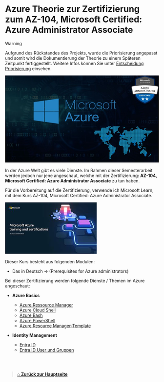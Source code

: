 # Azure Theorie zur Zertifizierung zum AZ-104, Microsoft Certified: Azure Administrator Associate

> [!WARNING]  
> Aufgrund des Rückstandes des Projekts, wurde die Priorisierung angepasst und somit wird die Dokumentierung der Theorie zu einem Späteren Zeitpunkt fertiggestellt. 
> Weitere Infos können Sie unter [Entscheidung Priorisierung](../Praxis_Schule-Muster/07_Reflektion/Zwischenbesprechungen/Zwischenbesprechung2.md) einsehen.




![Pic Azureenwiroment](Images/AzureTheorieLogo.png) 

In der Azure Welt gibt es viele Dienste. Im Rahmen dieser Semesterarbeit werden jedoch nur jene angeschaut, welche mit der Zertifizierung: **AZ-104, Microsoft Certified: Azure Administrator Associate** zu tun haben. 

Für die Vorbereitung auf die Zertifizierung, verwende ich Microsoft Learn, mit dem Kurs AZ-104, Microsoft Certified: Azure Administrator Associate. 

![Microsoft Learn](Images/MicrosoftLearn.png)

Dieser Kurs besteht aus folgenden Modulen: 

- Das in Deutsch -> (Prerequisites for Azure administrators)

Bei dieser Zertifizierung werden folgende Dienste / Themen im Azure angeschaut:

- **Azure Basics**
  - [Azure Ressource Manager](./Azure_Basics/Azure_Resource_Manager.md)
  - [Azure Cloud Shell](./Azure_Basics/Azure_Cloud_Shell.md)
  - [Azure Bash](./Azure_Basics/Azure_Bash.md)
  - [Azure PowerShell](./Azure_Basics/Azure_PowerShell.md)
  - [Azure Resource Manager-Template](./Azure_Basics/Azure_Resource_Manager-Templates.md)
  
- **Identity Management**
  - [Entra ID](./Identity_and_Governance/EntraID.md)
  - [Entra ID User und Gruppen](./Identity_and_Governance/EntraID_User_and_groups.md)

















<br>
<br>


> [⌂ **Zurück zur Hauptseite**](https://gitlab.com/e-portfolio1/hf-cloud-native-engineer/semesterarbeiten/semesterarbeit-1)

